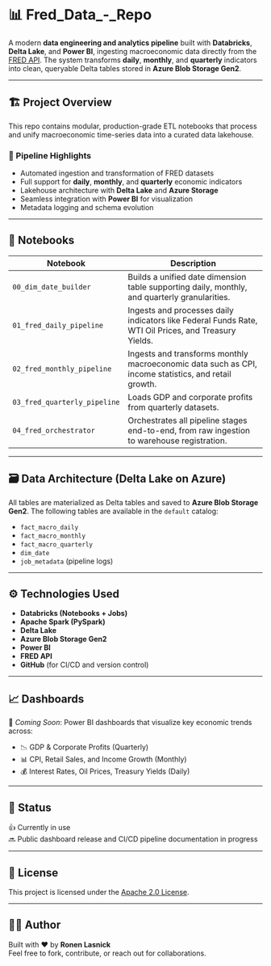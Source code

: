 # 📊 Fred_Data_-_Repo

A modern **data engineering and analytics pipeline** built with **Databricks**, **Delta Lake**, and **Power BI**, ingesting macroeconomic data directly from the [FRED API](https://fred.stlouisfed.org/). The system transforms **daily**, **monthly**, and **quarterly** indicators into clean, queryable Delta tables stored in **Azure Blob Storage Gen2**.

---

## 🏗️ Project Overview

This repo contains modular, production-grade ETL notebooks that process and unify macroeconomic time-series data into a curated data lakehouse.

### 🔁 Pipeline Highlights

- Automated ingestion and transformation of FRED datasets
- Full support for **daily**, **monthly**, and **quarterly** economic indicators
- Lakehouse architecture with **Delta Lake** and **Azure Storage**
- Seamless integration with **Power BI** for visualization
- Metadata logging and schema evolution

---

## 📁 Notebooks

| Notebook | Description |
|----------|-------------|
| `00_dim_date_builder` | Builds a unified date dimension table supporting daily, monthly, and quarterly granularities. |
| `01_fred_daily_pipeline` | Ingests and processes daily indicators like Federal Funds Rate, WTI Oil Prices, and Treasury Yields. |
| `02_fred_monthly_pipeline` | Ingests and transforms monthly macroeconomic data such as CPI, income statistics, and retail growth. |
| `03_fred_quarterly_pipeline` | Loads GDP and corporate profits from quarterly datasets. |
| `04_fred_orchestrator` | Orchestrates all pipeline stages end-to-end, from raw ingestion to warehouse registration. |

---

## 🗃️ Data Architecture (Delta Lake on Azure)

All tables are materialized as Delta tables and saved to **Azure Blob Storage Gen2**. The following tables are available in the `default` catalog:

- `fact_macro_daily`
- `fact_macro_monthly`
- `fact_macro_quarterly`
- `dim_date`
- `job_metadata` (pipeline logs)

---

## ⚙️ Technologies Used

- **Databricks (Notebooks + Jobs)**
- **Apache Spark (PySpark)**
- **Delta Lake**
- **Azure Blob Storage Gen2**
- **Power BI**
- **FRED API**
- **GitHub** (for CI/CD and version control)

---

## 📈 Dashboards

🚧 *Coming Soon*: Power BI dashboards that visualize key economic trends across:

- 📉 GDP & Corporate Profits (Quarterly)
- 📊 CPI, Retail Sales, and Income Growth (Monthly)
- 💰 Interest Rates, Oil Prices, Treasury Yields (Daily)

---

## 📌 Status

👍 Currently in use  
🔜 Public dashboard release and CI/CD pipeline documentation in progress

---

## 📄 License

This project is licensed under the [Apache 2.0 License](LICENSE).

---

## 👨‍💻 Author

Built with ❤️ by **Ronen Lasnick**  
Feel free to fork, contribute, or reach out for collaborations.
